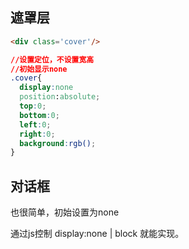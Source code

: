 ## 遮罩层
```html
<div class='cover'/> 
```
```css
//设置定位，不设置宽高
//初始显示none
.cover{
  display:none
  position:absolute;
  top:0;
  bottom:0;
  left:0;
  right:0;
  background:rgb();
}
```

## 对话框
也很简单，初始设置为none

通过js控制 display:none | block 就能实现。